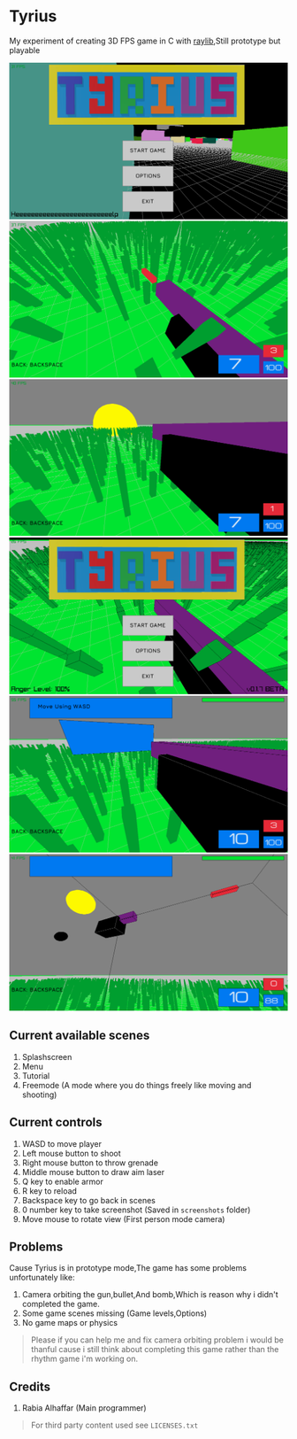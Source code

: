 # Tyrius
My experiment of creating 3D FPS game in C with [raylib](http://www.raylib.com),Still prototype but playable

<img src="tyrius_screenshot_1.png">
<img src="tyrius_screenshot_10.png">
<img src="tyrius_screenshot_11.png">
<img src="tyrius_screenshot_13.png">
<img src="tyrius_screenshot_28.png">
<img src="tyrius_screenshot_32.png">

## Current available scenes
1. Splashscreen
1. Menu
3. Tutorial
4. Freemode (A mode where you do things freely like moving and shooting)

## Current controls
1. WASD to move player
2. Left mouse button to shoot
3. Right mouse button to throw grenade
4. Middle mouse button to draw aim laser
5. Q key to enable armor
6. R key to reload
7. Backspace key to go back in scenes
8. 0 number key to take screenshot (Saved in `screenshots` folder)
9. Move mouse to rotate view (First person mode camera)

## Problems
Cause Tyrius is in prototype mode,The game has some problems unfortunately like:

1. Camera orbiting the gun,bullet,And bomb,Which is reason why i didn't completed the game.
2. Some game scenes missing (Game levels,Options)
3. No game maps or physics

> Please if you can help me and fix camera orbiting problem i would be thanful cause i still think about completing this game rather than the rhythm game i'm working on.

## Credits
1. Rabia Alhaffar (Main programmer)

> For third party content used see `LICENSES.txt`